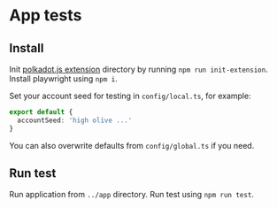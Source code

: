 # App tests

## Install
Init [polkadot.js extension](https://github.com/polkadot-js/extension) directory by running `npm run init-extension`. Install playwright using `npm i`. 

Set your account seed for testing in `config/local.ts`, for example:
```typescript
export default {
  accountSeed: 'high olive ...'
}
```
You can also overwrite defaults from `config/global.ts` if you need.

## Run test
Run application from `../app` directory. Run test using `npm run test`.
